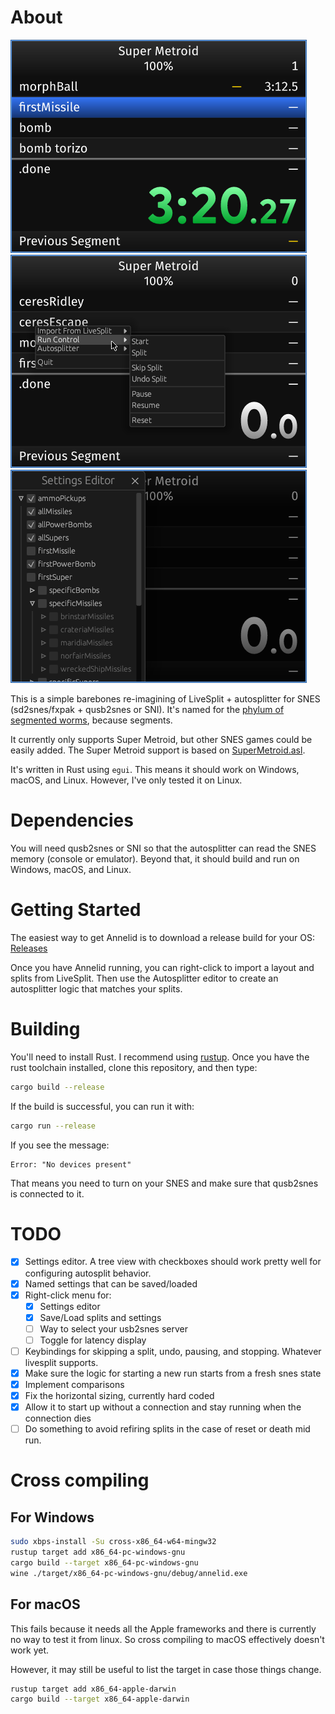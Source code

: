 # About

![Action Shot](data/inaction.png)
![Menu](data/context-menu.png)
![Settings Editor](data/settings-editor.png)

This is a simple barebones re-imagining of LiveSplit + autosplitter for SNES
(sd2snes/fxpak + qusb2snes or SNI). It's named for the [phylum of segmented
worms](https://en.wikipedia.org/wiki/Annelid), because segments.

It currently only supports Super Metroid, but other SNES games could be easily
added. The Super Metroid support is based on
[SuperMetroid.asl](data/SuperMetroid.asl).

It's written in Rust using `egui`. This means it should work on Windows, macOS,
and Linux. However, I've only tested it on Linux.

# Dependencies

You will need qusb2snes or SNI so that the autosplitter can read the SNES memory (console or emulator). Beyond that, it should build and run on Windows, macOS, and Linux.

# Getting Started

The easiest way to get Annelid is to download a release build for your OS:
[Releases](https://github.com/dagit/annelid/releases)

Once you have Annelid running, you can right-click to import a layout and splits
from LiveSplit. Then use the Autosplitter editor to create an autosplitter logic
that matches your splits.

# Building

You'll need to install Rust. I recommend using [rustup](http://rustup.rs). Once you have the rust toolchain installed, clone this repository, and then type:

```sh
cargo build --release
```

If the build is successful, you can run it with:

```sh
cargo run --release
```

If you see the message:

```
Error: "No devices present"
```

That means you need to turn on your SNES and make sure that qusb2snes is connected to it.

# TODO

  * [X] Settings editor. A tree view with checkboxes should work pretty well for
    configuring autosplit behavior.
  * [X] Named settings that can be saved/loaded
  * [X] Right-click menu for:
    * [X] Settings editor
    * [X] Save/Load splits and settings
    * [ ] Way to select your usb2snes server
    * [ ] Toggle for latency display
  * [ ] Keybindings for skipping a split, undo, pausing, and stopping. Whatever livesplit supports.
  * [X] Make sure the logic for starting a new run starts from a fresh snes state
  * [X] Implement comparisons
  * [X] Fix the horizontal sizing, currently hard coded
  * [X] Allow it to start up without a connection and stay running when the
  connection dies
  * [ ] Do something to avoid refiring splits in the case of reset or death mid
    run.

# Cross compiling

## For Windows
```sh
sudo xbps-install -Su cross-x86_64-w64-mingw32
rustup target add x86_64-pc-windows-gnu
cargo build --target x86_64-pc-windows-gnu
wine ./target/x86_64-pc-windows-gnu/debug/annelid.exe
```

## For macOS

This fails because it needs all the Apple frameworks and there is currently no
way to test it from linux. So cross compiling to macOS effectively doesn't work
yet.

However, it may still be useful to list the target in case those things change.

```sh
rustup target add x86_64-apple-darwin
cargo build --target x86_64-apple-darwin
```

